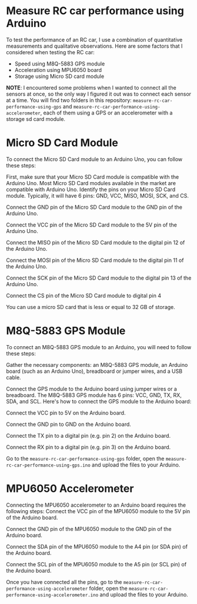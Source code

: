 # Measure RC car performance using Arduino

To test the performance of an RC car, I use a combination of quantitative measurements and qualitative observations. Here are some factors that I considered when testing the RC car:
* Speed using M8Q-5883 GPS module
* Acceleration using MPU6050 board
* Storage using Micro SD card module

**NOTE**: I encountered some problems when I wanted to connect all the sensors at once, so the only way I figured it out was to connect each sensor at a time.
You will find two folders in this repository: `measure-rc-car-performance-using-gps` and `measure-rc-car-performance-using-accelerometer`, each of them using a GPS or an accelerometer with a storage sd card module. 

# Micro SD Card Module

To connect the Micro SD Card module to an Arduino Uno, you can follow these steps:

First, make sure that your Micro SD Card module is compatible with the Arduino Uno. Most Micro SD Card modules available in the market are compatible with Arduino Uno.
Identify the pins on your Micro SD Card module. Typically, it will have 6 pins: GND, VCC, MISO, MOSI, SCK, and CS.

Connect the GND pin of the Micro SD Card module to the GND pin of the Arduino Uno.

Connect the VCC pin of the Micro SD Card module to the 5V pin of the Arduino Uno.

Connect the MISO pin of the Micro SD Card module to the digital pin 12 of the Arduino Uno.

Connect the MOSI pin of the Micro SD Card module to the digital pin 11 of the Arduino Uno.

Connect the SCK pin of the Micro SD Card module to the digital pin 13 of the Arduino Uno.

Connect the CS pin of the Micro SD Card module to digital pin 4

You can use a micro SD card that is less or equal to 32 GB of storage.


# M8Q-5883 GPS Module

To connect an M8Q-5883 GPS module to an Arduino, you will need to follow these steps:

Gather the necessary components: an M8Q-5883 GPS module, an Arduino board (such as an Arduino Uno), breadboard or jumper wires, and a USB cable.

Connect the GPS module to the Arduino board using jumper wires or a breadboard. The M8Q-5883 GPS module has 6 pins: VCC, GND, TX, RX, SDA, and SCL. Here's how to connect the GPS module to the Arduino board:

Connect the VCC pin to 5V on the Arduino board.

Connect the GND pin to GND on the Arduino board.

Connect the TX pin to a digital pin (e.g. pin 2) on the Arduino board.

Connect the RX pin to a digital pin (e.g. pin 3) on the Arduino board.

Go to the `measure-rc-car-performance-using-gps` folder, open the `measure-rc-car-performance-using-gps.ino` and upload the files to your Arduino.


# MPU6050 Accelerometer

Connecting the MPU6050 accelerometer to an Arduino board requires the following steps:
Connect the VCC pin of the MPU6050 module to the 5V pin of the Arduino board.

Connect the GND pin of the MPU6050 module to the GND pin of the Arduino board.

Connect the SDA pin of the MPU6050 module to the A4 pin (or SDA pin) of the Arduino board.

Connect the SCL pin of the MPU6050 module to the A5 pin (or SCL pin) of the Arduino board.

Once you have connected all the pins, go to the `measure-rc-car-performance-using-accelerometer` folder, open the `measure-rc-car-performance-using-accelerometer.ino` and upload the files to your Arduino.
